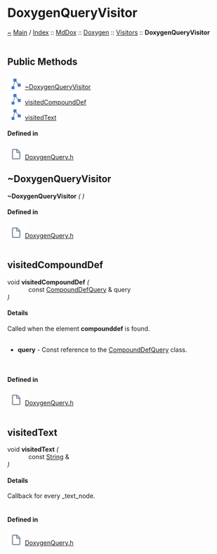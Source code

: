 <a id="doxygenqueryvisitor"></a>
<h1>DoxygenQueryVisitor</h1>
<a id="classMdDox_1_1Doxygen_1_1Visitors_1_1DoxygenQueryVisitor"></a>
<a id="mddoxdoxygenvisitorsdoxygenqueryvisitor"></a>
<a href="https://github.com/CharlesCarley/MdDox">~</a>
<a href="indexpage.md#main">Main</a>
<span class="inline-text">/</span>
<a href="index.md#index">Index</a>
<span class="inline-text">::</span>
<a href="namespaceMdDox.md#mddox">MdDox</a>
<span class="inline-text">::</span>
<a href="namespaceMdDox_1_1Doxygen.md#doxygen">Doxygen</a>
<span class="inline-text">::</span>
<a href="namespaceMdDox_1_1Doxygen_1_1Visitors.md#visitors">Visitors</a>
<span class="inline-text">::</span>
<span class="bold-text"><b>DoxygenQueryVisitor</b></span>
<br/>
<br/>
<a id="public-methods"></a>
<h2>Public Methods</h2>
<span class="icon-list-item"><a href="#~doxygenqueryvisitor" class="icon-list-item"><img src="../images/class24px.svg" class="icon-list-item"/><span class="icon-list-item">~DoxygenQueryVisitor</span>
</a>
</span>
<br/>
<span class="icon-list-item"><a href="#visitedcompounddef" class="icon-list-item"><img src="../images/class24px.svg" class="icon-list-item"/><span class="icon-list-item">visitedCompoundDef</span>
</a>
</span>
<br/>
<span class="icon-list-item"><a href="#visitedtext" class="icon-list-item"><img src="../images/class24px.svg" class="icon-list-item"/><span class="icon-list-item">visitedText</span>
</a>
</span>
<br/>
<a id="defined-in"></a>
<h4>Defined in</h4>
<span class="icon-list-item"><a href="https://github.com/CharlesCarley/MdDox/blob/master/Tools/Doxygen/DoxygenQuery.h#L32" class="icon-list-item"><img src="../images/file24px.svg" class="icon-list-item"/><span class="icon-list-item">DoxygenQuery.h</span>
</a>
</span>
<br/>
<a id="~doxygenqueryvisitor"></a>
<h2>~DoxygenQueryVisitor</h2>
<span class="bold-text"><b>~DoxygenQueryVisitor</b></span>
<span class="italic-text"><i>(</i></span>
<span class="italic-text"><i>)</i></span>
<a id="defined-in"></a>
<h4>Defined in</h4>
<span class="icon-list-item"><a href="https://github.com/CharlesCarley/MdDox/blob/master/Tools/Doxygen/DoxygenQuery.h#L34" class="icon-list-item"><img src="../images/file24px.svg" class="icon-list-item"/><span class="icon-list-item">DoxygenQuery.h</span>
</a>
</span>
<br/>
<br/>
<a id="visitedcompounddef"></a>
<h2>visitedCompoundDef</h2>
<span class="inline-text">void</span>
<span class="bold-text"><b>visitedCompoundDef</b></span>
<span class="italic-text"><i>(</i></span>
<div class="paragraph">
<span class="paragraph"><img src="../images/horSpace24px.svg"/><span class="inline-text">const </span>
<a href="classMdDox_1_1Doxygen_1_1CompoundDefQuery.md#compounddefquery">CompoundDefQuery</a>
<span class="inline-text"> &amp;</span>
<span class="inline-text">query</span>
</span>
</div>
<span class="italic-text"><i>)</i></span>
<a id="details"></a>
<h4>Details</h4>
<span class="inline-text">Called when the element </span>
<span class="bold-text"><b>compounddef</b></span>
<span class="inline-text"> is found. </span>
<br/>
<br/>
<ul>
<li><span class="bold-text"><b>query</b></span>
<span class="inline-text"> - </span>
<span class="inline-text">Const reference to the </span>
<a href="classMdDox_1_1Doxygen_1_1CompoundDefQuery.md#compounddefquery">CompoundDefQuery</a>
<span class="inline-text"> class. </span>
</li>
</ul>
<br/>
<a id="defined-in"></a>
<h4>Defined in</h4>
<span class="icon-list-item"><a href="https://github.com/CharlesCarley/MdDox/blob/master/Tools/Doxygen/DoxygenQuery.h#L44" class="icon-list-item"><img src="../images/file24px.svg" class="icon-list-item"/><span class="icon-list-item">DoxygenQuery.h</span>
</a>
</span>
<br/>
<br/>
<a id="visitedtext"></a>
<h2>visitedText</h2>
<span class="inline-text">void</span>
<span class="bold-text"><b>visitedText</b></span>
<span class="italic-text"><i>(</i></span>
<div class="paragraph">
<span class="paragraph"><img src="../images/horSpace24px.svg"/><span class="inline-text">const </span>
<a href="namespaceMdDox.md#string">String</a>
<span class="inline-text"> &amp;</span>
</span>
</div>
<span class="italic-text"><i>)</i></span>
<a id="details"></a>
<h4>Details</h4>
<span class="inline-text">Callback for every _text_node. </span>
<br/>
<br/>
<a id="defined-in"></a>
<h4>Defined in</h4>
<span class="icon-list-item"><a href="https://github.com/CharlesCarley/MdDox/blob/master/Tools/Doxygen/DoxygenQuery.h#L39" class="icon-list-item"><img src="../images/file24px.svg" class="icon-list-item"/><span class="icon-list-item">DoxygenQuery.h</span>
</a>
</span>
<br/>
<br/>
</div>
</div>
</body>
</html>
